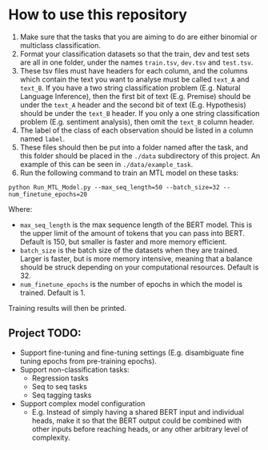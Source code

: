# How to use this repository
1. Make sure that the tasks that you are aiming to do are either binomial or multiclass classification.
2. Format your classification datasets so that the train, dev and test sets are all in one folder, under the names `train.tsv`, `dev.tsv` and `test.tsv`.
3. These tsv files must have headers for each column, and the columns which contain the text you want to analyse must be called `text_A` and `text_B`.
If you have a two string classification problem (E.g. Natural Language Inference), then the first bit of text (E.g. Premise) should be under the `text_A` header and the second bit of text (E.g. Hypothesis) should be under the `text_B` header.
If you only a one string classification problem (E.g. sentiment analysis), then omit the `text_B` column header.
4. The label of the class of each observation should be listed in a column named `label`.
5. These files should then be put into a folder named after the task, and this folder should be placed in the `./data` subdirectory of this project.
An example of this can be seen in `./data/example_task`.
6. Run the following command to train an MTL model on these tasks:

```
python Run_MTL_Model.py --max_seq_length=50 --batch_size=32 --num_finetune_epochs=20
```  

Where:
* `max_seq_length` is the max sequence length of the BERT model. This is the upper limit of the amount of tokens that you can pass into BERT. Default is 150, but smaller is faster and more memory efficient.
* `batch_size` is the batch size of the datasets when they are trained. Larger is faster, but is more memory intensive, meaning that a balance should be struck depending on your computational resources. Default is 32.
* `num_finetune_epochs` is the number of epochs in which the model is trained. Default is 1.

Training results will then be printed.

## Project TODO:
* Support fine-tuning and fine-tuning settings (E.g. disambiguate fine tuning epochs from pre-training epochs).
* Support non-classification tasks:
    * Regression tasks
    * Seq to seq tasks
    * Seq tagging tasks
* Support complex model configuration
    * E.g. Instead of simply having a shared BERT input and individual heads, make it so that the BERT output could be combined with other inputs before reaching heads, or any other arbitrary level of complexity.
